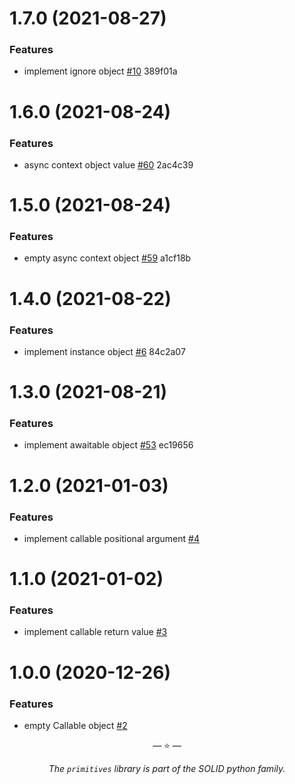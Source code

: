 # 1.7.0 (2021-08-27)

### Features

- implement ignore object
  [#10](https://github.com/proofit404/primitives/issues/10) 389f01a

# 1.6.0 (2021-08-24)

### Features

- async context object value
  [#60](https://github.com/proofit404/primitives/issues/60) 2ac4c39

# 1.5.0 (2021-08-24)

### Features

- empty async context object
  [#59](https://github.com/proofit404/primitives/issues/59) a1cf18b

# 1.4.0 (2021-08-22)

### Features

- implement instance object
  [#6](https://github.com/proofit404/primitives/issues/6) 84c2a07

# 1.3.0 (2021-08-21)

### Features

- implement awaitable object
  [#53](https://github.com/proofit404/primitives/issues/53) ec19656

# 1.2.0 (2021-01-03)

### Features

- implement callable positional argument
  [#4](https://github.com/proofit404/primitives/issues/4)

# 1.1.0 (2021-01-02)

### Features

- implement callable return value
  [#3](https://github.com/proofit404/primitives/issues/3)

# 1.0.0 (2020-12-26)

### Features

- empty Callable object [#2](https://github.com/proofit404/primitives/issues/2)

<p align="center">&mdash; ⭐ &mdash;</p>
<p align="center"><i>The <code>primitives</code> library is part of the SOLID python family.</i></p>
